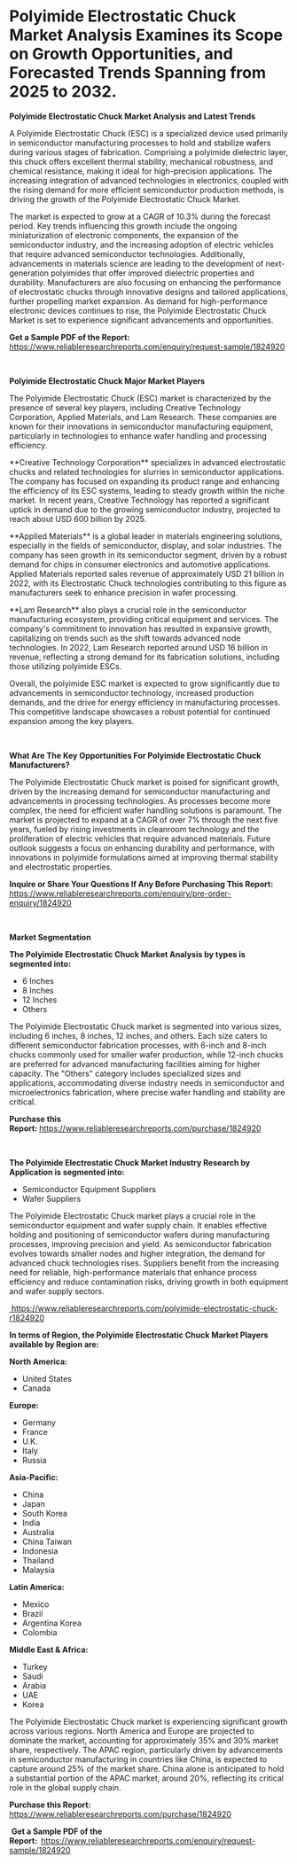<p><h1>Polyimide Electrostatic Chuck Market Analysis Examines its Scope on Growth Opportunities, and Forecasted Trends Spanning from 2025 to 2032.</h1></p><p><strong>Polyimide Electrostatic Chuck Market Analysis and Latest Trends</strong></p>
<p><p>A Polyimide Electrostatic Chuck (ESC) is a specialized device used primarily in semiconductor manufacturing processes to hold and stabilize wafers during various stages of fabrication. Comprising a polyimide dielectric layer, this chuck offers excellent thermal stability, mechanical robustness, and chemical resistance, making it ideal for high-precision applications. The increasing integration of advanced technologies in electronics, coupled with the rising demand for more efficient semiconductor production methods, is driving the growth of the Polyimide Electrostatic Chuck Market.</p><p>The market is expected to grow at a CAGR of 10.3% during the forecast period. Key trends influencing this growth include the ongoing miniaturization of electronic components, the expansion of the semiconductor industry, and the increasing adoption of electric vehicles that require advanced semiconductor technologies. Additionally, advancements in materials science are leading to the development of next-generation polyimides that offer improved dielectric properties and durability. Manufacturers are also focusing on enhancing the performance of electrostatic chucks through innovative designs and tailored applications, further propelling market expansion. As demand for high-performance electronic devices continues to rise, the Polyimide Electrostatic Chuck Market is set to experience significant advancements and opportunities.</p></p>
<p><strong>Get a Sample PDF of the Report:&nbsp;</strong> <a href="https://www.reliableresearchreports.com/enquiry/request-sample/1824920?utm_campaign=3533&utm_medium=2&utm_source=Github&utm_content=ia&utm_term=15042025&utm_id=polyimide-electrostatic-chuck">https://www.reliableresearchreports.com/enquiry/request-sample/1824920</a></p>
<p>&nbsp;</p>
<p><strong>Polyimide Electrostatic Chuck Major Market Players</strong></p>
<p><p>The Polyimide Electrostatic Chuck (ESC) market is characterized by the presence of several key players, including Creative Technology Corporation, Applied Materials, and Lam Research. These companies are known for their innovations in semiconductor manufacturing equipment, particularly in technologies to enhance wafer handling and processing efficiency.</p><p>**Creative Technology Corporation** specializes in advanced electrostatic chucks and related technologies for slurries in semiconductor applications. The company has focused on expanding its product range and enhancing the efficiency of its ESC systems, leading to steady growth within the niche market. In recent years, Creative Technology has reported a significant uptick in demand due to the growing semiconductor industry, projected to reach about USD 600 billion by 2025.</p><p>**Applied Materials** is a global leader in materials engineering solutions, especially in the fields of semiconductor, display, and solar industries. The company has seen growth in its semiconductor segment, driven by a robust demand for chips in consumer electronics and automotive applications. Applied Materials reported sales revenue of approximately USD 21 billion in 2022, with its Electrostatic Chuck technologies contributing to this figure as manufacturers seek to enhance precision in wafer processing.</p><p>**Lam Research** also plays a crucial role in the semiconductor manufacturing ecosystem, providing critical equipment and services. The company's commitment to innovation has resulted in expansive growth, capitalizing on trends such as the shift towards advanced node technologies. In 2022, Lam Research reported around USD 16 billion in revenue, reflecting a strong demand for its fabrication solutions, including those utilizing polyimide ESCs.</p><p>Overall, the polyimide ESC market is expected to grow significantly due to advancements in semiconductor technology, increased production demands, and the drive for energy efficiency in manufacturing processes. This competitive landscape showcases a robust potential for continued expansion among the key players.</p></p>
<p>&nbsp;</p>
<p><strong>What Are The Key Opportunities For Polyimide Electrostatic Chuck Manufacturers?</strong></p>
<p><p>The Polyimide Electrostatic Chuck market is poised for significant growth, driven by the increasing demand for semiconductor manufacturing and advancements in processing technologies. As processes become more complex, the need for efficient wafer handling solutions is paramount. The market is projected to expand at a CAGR of over 7% through the next five years, fueled by rising investments in cleanroom technology and the proliferation of electric vehicles that require advanced materials. Future outlook suggests a focus on enhancing durability and performance, with innovations in polyimide formulations aimed at improving thermal stability and electrostatic properties.</p></p>
<p><strong>Inquire or Share Your Questions If Any Before Purchasing This Report:</strong> <a href="https://www.reliableresearchreports.com/enquiry/pre-order-enquiry/1824920?utm_campaign=3533&utm_medium=2&utm_source=Github&utm_content=ia&utm_term=15042025&utm_id=polyimide-electrostatic-chuck">https://www.reliableresearchreports.com/enquiry/pre-order-enquiry/1824920</a></p>
<p>&nbsp;</p>
<p><strong>Market Segmentation</strong></p>
<p><strong>The Polyimide Electrostatic Chuck Market Analysis by types is segmented into:</strong></p>
<p><ul><li>6 Inches</li><li>8 Inches</li><li>12 Inches</li><li>Others</li></ul></p>
<p><p>The Polyimide Electrostatic Chuck market is segmented into various sizes, including 6 inches, 8 inches, 12 inches, and others. Each size caters to different semiconductor fabrication processes, with 6-inch and 8-inch chucks commonly used for smaller wafer production, while 12-inch chucks are preferred for advanced manufacturing facilities aiming for higher capacity. The "Others" category includes specialized sizes and applications, accommodating diverse industry needs in semiconductor and microelectronics fabrication, where precise wafer handling and stability are critical.</p></p>
<p><strong>Purchase this Report:&nbsp;</strong><a href="https://www.reliableresearchreports.com/purchase/1824920?utm_campaign=3533&utm_medium=2&utm_source=Github&utm_content=ia&utm_term=15042025&utm_id=polyimide-electrostatic-chuck">https://www.reliableresearchreports.com/purchase/1824920</a></p>
<p>&nbsp;</p>
<p><strong>The Polyimide Electrostatic Chuck Market Industry Research by Application is segmented into:</strong></p>
<p><ul><li>Semiconductor Equipment Suppliers</li><li>Wafer Suppliers</li></ul></p>
<p><p>The Polyimide Electrostatic Chuck market plays a crucial role in the semiconductor equipment and wafer supply chain. It enables effective holding and positioning of semiconductor wafers during manufacturing processes, improving precision and yield. As semiconductor fabrication evolves towards smaller nodes and higher integration, the demand for advanced chuck technologies rises. Suppliers benefit from the increasing need for reliable, high-performance materials that enhance process efficiency and reduce contamination risks, driving growth in both equipment and wafer supply sectors.</p></p>
<p><a href="https://www.reliableresearchreports.com/polyimide-electrostatic-chuck-r1824920?utm_campaign=3533&utm_medium=2&utm_source=Github&utm_content=ia&utm_term=15042025&utm_id=polyimide-electrostatic-chuck">&nbsp;https://www.reliableresearchreports.com/polyimide-electrostatic-chuck-r1824920</a></p>
<p><strong>In terms of Region, the Polyimide Electrostatic Chuck Market Players available by Region are:</strong></p>
<p>
    <p> <strong> North America: </strong>
        <ul>
            <li>United States</li>
            <li>Canada</li>
        </ul>
        </p> 
    <p> <strong> Europe: </strong>
        <ul>
            <li>Germany</li>
            <li>France</li>
            <li>U.K.</li>
            <li>Italy</li>
            <li>Russia</li>
        </ul>
        </p> 
    <p> <strong> Asia-Pacific: </strong>
        <ul>
            <li>China</li>
            <li>Japan</li>
            <li>South Korea</li>
            <li>India</li>
            <li>Australia</li>
            <li>China Taiwan</li>
            <li>Indonesia</li>
            <li>Thailand</li>
            <li>Malaysia</li>
        </ul>
        </p> 
    <p> <strong> Latin America: </strong>
        <ul>
            <li>Mexico</li>
            <li>Brazil</li>
            <li>Argentina Korea</li>
            <li>Colombia</li>
        </ul>
        </p> 
    <p> <strong> Middle East & Africa: </strong>
        <ul>
            <li>Turkey</li>
            <li>Saudi</li>
            <li>Arabia</li>
            <li>UAE</li>
            <li>Korea</li>
        </ul>
    </p>
    </p>
<p><p>The Polyimide Electrostatic Chuck market is experiencing significant growth across various regions. North America and Europe are projected to dominate the market, accounting for approximately 35% and 30% market share, respectively. The APAC region, particularly driven by advancements in semiconductor manufacturing in countries like China, is expected to capture around 25% of the market share. China alone is anticipated to hold a substantial portion of the APAC market, around 20%, reflecting its critical role in the global supply chain.</p></p>
<p><strong>Purchase this Report: </strong><a href="https://www.reliableresearchreports.com/purchase/1824920?utm_campaign=3533&utm_medium=2&utm_source=Github&utm_content=ia&utm_term=15042025&utm_id=polyimide-electrostatic-chuck">https://www.reliableresearchreports.com/purchase/1824920</a></p>
<p>&nbsp;<strong>Get a Sample PDF of the Report:&nbsp;&nbsp;</strong><a href="https://www.reliableresearchreports.com/enquiry/request-sample/1824920?utm_campaign=3533&utm_medium=2&utm_source=Github&utm_content=ia&utm_term=15042025&utm_id=polyimide-electrostatic-chuck">https://www.reliableresearchreports.com/enquiry/request-sample/1824920</a></p>
<p><strong></strong></p>
<p><p></p><p></p><p></p></p>